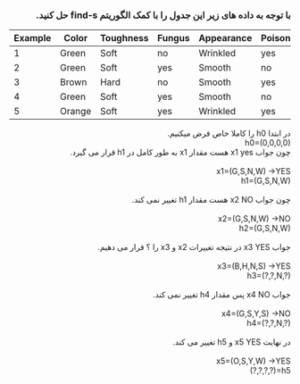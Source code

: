 <div dir="rtl">
  
  ### با توجه به داده های زیر این جدول را با کمک الگوریتم find-s حل کنید.
  </div>
  
| Example | Color  | Toughness | Fungus | Appearance | Poisonous |
|---------|--------|-----------|--------|------------|-----------|
| 1       | Green  | Soft      | no     | Wrinkled   | yes       |
| 2       | Green  | Soft      | yes    | Smooth     | no        |
| 3       | Brown  | Hard      | no     | Smooth     | yes       |
| 4       | Green  | Soft      | yes    | Smooth     | no        |
| 5       | Orange | Soft      | yes    | Wrinkled   | yes       |
<div dir="rtl">
در ابتدا h0 را کاملا خاص فرض میکنیم.
<br/>
h0=(0,0,0,0)
<br/>
چون جواب x1 yes هست مقدار x1 به طور کامل در h1 قرار می گیرد.<br/>
<br/>
x1=(G,S,N,W) ->YES<br/>
h1=(G,S,N,W)<br/>
<br/>
چون جواب x2 NO هست مقدار h1 تغییر نمی کند.<br/>
<br/>
x2=(G,S,N,W) ->NO<br/>
h2=(G,S,N,W)<br/>
<br/>
جواب x3 YES در نتیجه تغییرات x2 و x3 را ؟ قرار می دهیم.<br/>
<br/>
x3=(B,H,N,S) ->YES<br/>
h3=(?,?,N,?)<br/>
<br/>
جواب x4 NO پس مقدار h4 تغییر نمی کند.<br/>
<br/>
x4=(G,S,Y,S) ->NO<br/>
h4=(?,?,N,?)<br/>
<br/>
در نهایت x5 YES و h5 تغییر می کند.<br/>
<br/>
x5=(O,S,Y,W) ->YES<br/>
 h5=(?,?,?,?)
</div>
